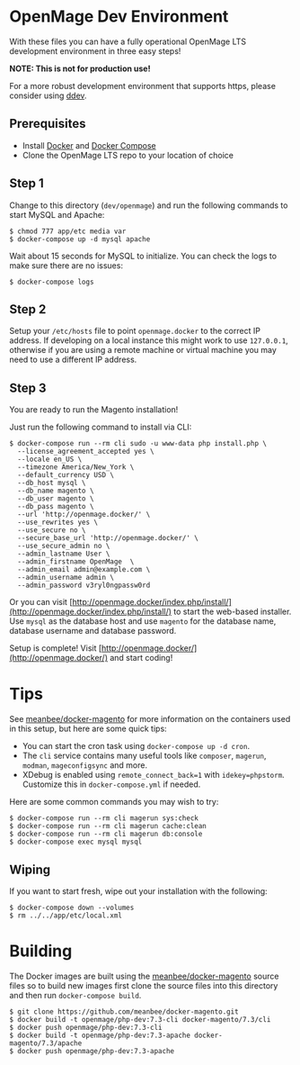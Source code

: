 OpenMage Dev Environment
===

With these files you can have a fully operational OpenMage LTS development environment in three easy steps!

**NOTE: This is not for production use!**

For a more robust development environment that supports https, please consider using [ddev](https://ddev.readthedocs.io/en/stable/users/cli-usage/#magento-1-quickstart).

## Prerequisites

- Install [Docker](https://docs.docker.com/get-docker/) and [Docker Compose](https://docs.docker.com/compose/install/)
- Clone the OpenMage LTS repo to your location of choice

## Step 1

Change to this directory (`dev/openmage`) and run the following commands to start MySQL and Apache:

```
$ chmod 777 app/etc media var
$ docker-compose up -d mysql apache
```

Wait about 15 seconds for MySQL to initialize. You can check the logs to make sure there are no issues:

```
$ docker-compose logs
```

## Step 2

Setup your `/etc/hosts` file to point `openmage.docker` to the correct IP address. If developing on a local instance
this might work to use `127.0.0.1`, otherwise if you are using a remote machine or virtual machine you may need to use
a different IP address.

## Step 3

You are ready to run the Magento installation!

Just run the following command to install via CLI:

```
$ docker-compose run --rm cli sudo -u www-data php install.php \
  --license_agreement_accepted yes \
  --locale en_US \
  --timezone America/New_York \
  --default_currency USD \
  --db_host mysql \
  --db_name magento \
  --db_user magento \
  --db_pass magento \
  --url 'http://openmage.docker/' \
  --use_rewrites yes \
  --use_secure no \
  --secure_base_url 'http://openmage.docker/' \
  --use_secure_admin no \
  --admin_lastname User \
  --admin_firstname OpenMage  \
  --admin_email admin@example.com \
  --admin_username admin \
  --admin_password v3ryl0ngpassw0rd
```

Or you can visit [http://openmage.docker/index.php/install/](http://openmage.docker/index.php/install/) to start the web-based installer.
Use `mysql` as the database host and use `magento` for the database name, database username and database password.

Setup is complete! Visit [http://openmage.docker/](http://openmage.docker/) and start coding!

Tips
===

See [meanbee/docker-magento](https://github.com/meanbee/docker-magento) for more information on the containers
used in this setup, but here are some quick tips:

- You can start the cron task using `docker-compose up -d cron`.
- The `cli` service contains many useful tools like `composer`, `magerun`, `modman`, `mageconfigsync` and more.
- XDebug is enabled using `remote_connect_back=1` with `idekey=phpstorm`. Customize this in `docker-compose.yml` if needed.

Here are some common commands you may wish to try:

```
$ docker-compose run --rm cli magerun sys:check
$ docker-compose run --rm cli magerun cache:clean
$ docker-compose run --rm cli magerun db:console
$ docker-compose exec mysql mysql
```

Wiping
---

If you want to start fresh, wipe out your installation with the following:

```
$ docker-compose down --volumes
$ rm ../../app/etc/local.xml
```

Building
===

The Docker images are built using the [meanbee/docker-magento](https://github.com/meanbee/docker-magento) source files so to build new images first
clone the source files into this directory and then run `docker-compose build`. 

```
$ git clone https://github.com/meanbee/docker-magento.git
$ docker build -t openmage/php-dev:7.3-cli docker-magento/7.3/cli
$ docker push openmage/php-dev:7.3-cli
$ docker build -t openmage/php-dev:7.3-apache docker-magento/7.3/apache
$ docker push openmage/php-dev:7.3-apache
```

